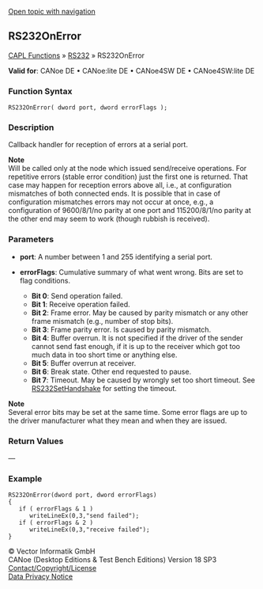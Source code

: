 [Open topic with navigation](../../../../../CANoeDEFamily.htm#Topics/CAPLFunctions/RS232/Functions/CAPLfunctionRS232OnError.md)

## RS232OnError

[CAPL Functions](../../CAPLfunctions.md) » [RS232](../CAPLfunctionsRS232Overview.md) » RS232OnError

**Valid for**: CANoe DE • CANoe:lite DE • CANoe4SW DE • CANoe4SW:lite DE

### Function Syntax

```
RS232OnError( dword port, dword errorFlags );
```

### Description

Callback handler for reception of errors at a serial port.

**Note**  
Will be called only at the node which issued send/receive operations. For repetitive errors (stable error condition) just the first one is returned. That case may happen for reception errors above all, i.e., at configuration mismatches of both connected ends. It is possible that in case of configuration mismatches errors may not occur at once, e.g., a configuration of 9600/8/1/no parity at one port and 115200/8/1/no parity at the other end may seem to work (though rubbish is received).

### Parameters

- **port**: A number between 1 and 255 identifying a serial port.
- **errorFlags**: Cumulative summary of what went wrong. Bits are set to flag conditions.

  - **Bit 0**: Send operation failed.
  - **Bit 1**: Receive operation failed.
  - **Bit 2**: Frame error. May be caused by parity mismatch or any other frame mismatch (e.g., number of stop bits).
  - **Bit 3**: Frame parity error. Is caused by parity mismatch.
  - **Bit 4**: Buffer overrun. It is not specified if the driver of the sender cannot send fast enough, if it is up to the receiver which got too much data in too short time or anything else.
  - **Bit 5**: Buffer overrun at receiver.
  - **Bit 6**: Break state. Other end requested to pause.
  - **Bit 7**: Timeout. May be caused by wrongly set too short timeout. See [RS232SetHandshake](CAPLfunctionRS232SetHandshake.md) for setting the timeout.

**Note**  
Several error bits may be set at the same time. Some error flags are up to the driver manufacturer what they mean and when they are issued.

### Return Values

—

### Example

```plaintext
RS232OnError(dword port, dword errorFlags)
{
   if ( errorFlags & 1 )
      writeLineEx(0,3,"send failed");
   if ( errorFlags & 2 )
      writeLineEx(0,3,"receive failed");
}
```

© Vector Informatik GmbH  
CANoe (Desktop Editions & Test Bench Editions) Version 18 SP3  
[Contact/Copyright/License](../../../Shared/ContactCopyrightLicense.md)  
[Data Privacy Notice](https://www.vector.com/int/en/company/get-info/privacy-policy/)
